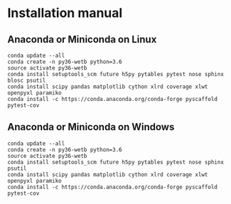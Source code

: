 
# Installation manual


## Anaconda or Miniconda on Linux

```
conda update --all
conda create -n py36-wetb python=3.6
source activate py36-wetb
conda install setuptools_scm future h5py pytables pytest nose sphinx blosc psutil
conda install scipy pandas matplotlib cython xlrd coverage xlwt openpyxl paramiko
conda install -c https://conda.anaconda.org/conda-forge pyscaffold pytest-cov
```

## Anaconda or Miniconda on Windows

```
conda update --all
conda create -n py36-wetb python=3.6
source activate py36-wetb
conda install setuptools_scm future h5py pytables pytest nose sphinx psutil
conda install scipy pandas matplotlib cython xlrd coverage xlwt openpyxl paramiko
conda install -c https://conda.anaconda.org/conda-forge pyscaffold pytest-cov
```

